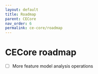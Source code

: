 ```yaml
---
layout: default
title: Roadmap
parent: CECore
nav_order: 6
permalink: ce-core/roadmap
---
```


# CECore roadmap
<!-- {: .d-inline-block } -->

<!-- coming soon -->
<!-- {: .label .label-yellow } -->

- [ ] More feature model analysis operations